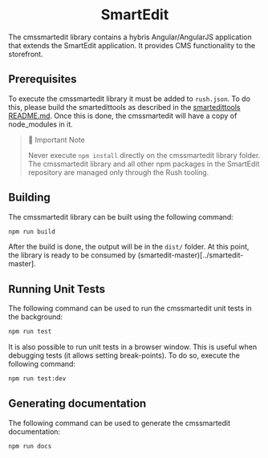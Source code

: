 <h1 align="center">SmartEdit</h1>

The cmssmartedit library contains a hybris Angular/AngularJS application that extends the SmartEdit application. It provides CMS functionality to the storefront.

## Prerequisites

To execute the cmssmartedit library it must be added to `rush.json`. To do this, please build the smartedittools as described in the [smartedittools README.md](../../#commands). Once this is done, the cmssmartedit will have a copy of node_modules in it.

> 🚧 Important Note
>
> Never execute `npm install` directly on the cmssmartedit library folder. The cmssmartedit library and all other npm packages in the SmartEdit repository are managed only through the Rush tooling.

## Building

The cmssmartedit library can be built using the following command:

```bash
npm run build
```

After the build is done, the output will be in the `dist/` folder. At this point, the library is ready to be consumed by (smartedit-master)[../smartedit-master].

## Running Unit Tests

The following command can be used to run the cmssmartedit unit tests in the background:

```bash
npm run test
```

It is also possible to run unit tests in a browser window. This is useful when debugging tests (it allows setting break-points). To do so, execute the following command:

```bash
npm run test:dev
```

## Generating documentation

The following command can be used to generate the cmssmartedit documentation:

```bash
npm run docs
```
